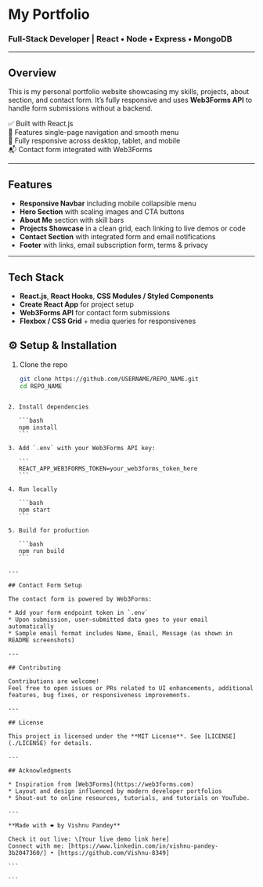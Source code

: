 # My Portfolio

### Full‑Stack Developer | React • Node • Express • MongoDB

---

## Overview

This is my personal portfolio website showcasing my skills, projects, about section, and contact form. It’s fully responsive and uses **Web3Forms API** to handle form submissions without a backend.

✅ Built with React.js  
💼 Features single-page navigation and smooth menu  
📱 Fully responsive across desktop, tablet, and mobile  
📬 Contact form integrated with Web3Forms

---

## Features

- **Responsive Navbar** including mobile collapsible menu  
- **Hero Section** with scaling images and CTA buttons  
- **About Me** section with skill bars  
- **Projects Showcase** in a clean grid, each linking to live demos or code  
- **Contact Section** with integrated form and email notifications  
- **Footer** with links, email subscription form, terms & privacy

---

## Tech Stack

- **React.js**, **React Hooks**, **CSS Modules / Styled Components**  
- **Create React App** for project setup  
- **Web3Forms API** for contact form submissions  
- **Flexbox / CSS Grid** + media queries for responsivenes

## ⚙ Setup & Installation

1. Clone the repo  
   ```bash
   git clone https://github.com/USERNAME/REPO_NAME.git
   cd REPO_NAME
````

2. Install dependencies

   ```bash
   npm install
   ```

3. Add `.env` with your Web3Forms API key:

   ```
   REACT_APP_WEB3FORMS_TOKEN=your_web3forms_token_here
   ```

4. Run locally

   ```bash
   npm start
   ```

5. Build for production

   ```bash
   npm run build
   ```

---

## Contact Form Setup

The contact form is powered by Web3Forms:

* Add your form endpoint token in `.env`
* Upon submission, user–submitted data goes to your email automatically
* Sample email format includes Name, Email, Message (as shown in README screenshots)

---

## Contributing

Contributions are welcome!
Feel free to open issues or PRs related to UI enhancements, additional features, bug fixes, or responsiveness improvements.

---

## License

This project is licensed under the **MIT License**. See [LICENSE](./LICENSE) for details.

---

## Acknowledgments

* Inspiration from [Web3Forms](https://web3forms.com)
* Layout and design influenced by modern developer portfolios
* Shout‑out to online resources, tutorials, and tutorials on YouTube.

---

**Made with ❤️ by Vishnu Pandey**

Check it out live: \[Your live demo link here]
Connect with me: [https://www.linkedin.com/in/vishnu-pandey-3b2047360/] • [https://github.com/Vishnu-8349]

```

```
